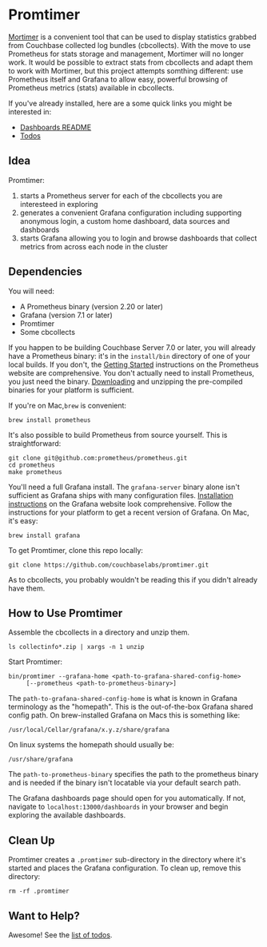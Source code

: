 # Promtimer

[Mortimer](https://github.com/couchbaselabs/mortimer) is a convenient 
tool that can be used to display statistics grabbed from Couchbase collected 
log bundles (cbcollects). With the move to use Prometheus for stats
storage and management, Mortimer will no longer work. It would be possible
to extract stats from cbcollects and adapt them to work with Mortimer, but
this project attempts somthing different: use Prometheus itself and Grafana
to allow easy, powerful browsing of Prometheus metrics (stats) available in 
cbcollects.

If you've already installed, here are a some quick links you might be
interested in:
* [Dashboards README](dashboards/README.md)
* [Todos](TODO.md)

## Idea
Promtimer:

1. starts a Prometheus server for each of the cbcollects you are interesteed 
   in exploring
1. generates a convenient Grafana configuration including supporting
   anonymous login, a custom home dashboard, data sources and dashboards
1. starts Grafana allowing you to login and browse dashboards that collect
   metrics from across each node in the cluster

## Dependencies

You will need:

* A Prometheus binary (version 2.20 or later)
* Grafana (version 7.1 or later)
* Promtimer
* Some cbcollects

If you happen to be building Couchbase Server 7.0 or later, you will already 
have a Prometheus binary: it's in the `install/bin` directory of one of your 
local builds. If you don't, the [Getting Started](https://prometheus.io/docs/introduction/first_steps/) 
instructions on the Prometheus website are comprehensive. You don't actually
need to install Prometheus, you just need the binary. [Downloading](https://prometheus.io/download/)
and unzipping the pre-compiled binaries for your platform is sufficient.

If you're on Mac,`brew` is convenient:

    brew install prometheus

It's also possible to build Prometheus from source yourself. This is 
straightforward:

```
git clone git@github.com:prometheus/prometheus.git
cd prometheus
make prometheus
```

You'll need a full Grafana install. The `grafana-server` binary alone isn't 
sufficient as Grafana ships with many configuration files. 
[Installation instructions](https://grafana.com/docs/grafana/latest/installation/) 
on the Grafana website look comprehensive. Follow the instructions for your
platform to get a recent version of Grafana. On Mac, it's easy:

    brew install grafana

To get Promtimer, clone this repo locally:

    git clone https://github.com/couchbaselabs/promtimer.git

As to cbcollects, you probably wouldn't be reading this if you didn't already
have them. 

## How to Use Promtimer

Assemble the cbcollects in a directory and unzip them. 

```
ls collectinfo*.zip | xargs -n 1 unzip
```

Start Promtimer:

```
bin/promtimer --grafana-home <path-to-grafana-shared-config-home>
     [--prometheus <path-to-prometheus-binary>]
```

The `path-to-grafana-shared-config-home` is what is known in Grafana terminology as the
"homepath". This is the out-of-the-box Grafana shared config path. On brew-installed
Grafana on Macs this is something like:

    /usr/local/Cellar/grafana/x.y.z/share/grafana

On linux systems the homepath should usually be:

    /usr/share/grafana

The `path-to-prometheus-binary` specifies the path to the prometheus binary
and is needed if the binary isn't locatable via your default search path.

The Grafana dashboards page should open for you automatically. If not, navigate
to `localhost:13000/dashboards` in your browser and begin exploring the
available dashboards.

## Clean Up

Promtimer creates a `.promtimer` sub-directory in the directory where it's
started and places the Grafana configuration. To clean up, remove this
directory:

```
rm -rf .promtimer
```

## Want to Help?

Awesome! See the [list of todos](TODO.md).

